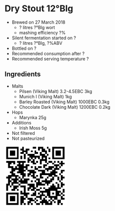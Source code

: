 # Dry Stout 12°Blg

  * Brewed on 27 March 2018
    * ? litres ?°Blg wort
    * mashing efficiency ?%
  * Silent fermentation started on ?
    * ? litres ?°Blg, ?%ABV
  * Bottled on ?
  * Recommended consumption after ?
  * Recommended serving temperature ?

## Ingredients

  * Malts
    * Pilsen (Viking Malt) 3.2-4.5EBC 3kg
    * Munich I (Viking Malt) 1kg
    * Barley Roasted (Viking Malt) 1000EBC 0.3kg
    * Chocolate Dark (Viking Malt) 1200EBC 0.2kg
  * Hops
    * Marynka 25g 
  * Additions
    * Irish Moss 5g
  * Not filtered
  * Not pasteurized
  
![qrcode](qrs/17.png)

